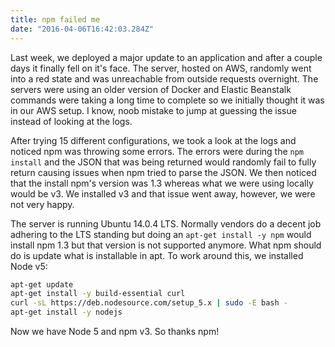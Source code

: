 ```yaml
---
title: npm failed me
date: "2016-04-06T16:42:03.284Z"
---
```


Last week, we deployed a major update to an application and after a couple days it finally fell on it's face. The server, hosted on AWS, randomly went into a red state and was unreachable from outside requests overnight. The servers were using an older version of Docker and Elastic Beanstalk commands were taking a long time to complete so we initially thought it was in our AWS setup. I know, noob mistake to jump at guessing the issue instead of looking at the logs.

After trying 15 different configurations, we took a look at the logs and noticed npm was throwing some errors. The errors were during the `npm install` and the JSON that was being returned would randomly fail to fully return causing issues when npm tried to parse the JSON. We then noticed that the install npm's version was 1.3 whereas what we were using locally would be v3. We installed v3 and that issue went away, however, we were not very happy.

The server is running Ubuntu 14.0.4 LTS. Normally vendors do a decent job adhering to the LTS standing but doing an `apt-get install -y npm` would install npm 1.3 but that version is not supported anymore. What npm should do is update what is installable in apt. To work around this, we installed Node v5:

```sh
apt-get update
apt-get install -y build-essential curl
curl -sL https://deb.nodesource.com/setup_5.x | sudo -E bash -
apt-get install -y nodejs
```

Now we have Node 5 and npm v3. So thanks npm!
